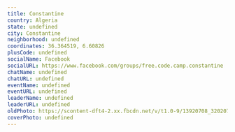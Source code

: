 ```yaml
---
title: Constantine
country: Algeria
state: undefined
city: Constantine
neighborhood: undefined
coordinates: 36.364519, 6.60826
plusCode: undefined
socialName: Facebook
socialURL: https://www.facebook.com/groups/free.code.camp.constantine
chatName: undefined
chatURL: undefined
eventName: undefined
eventURL: undefined
leaderName: undefined
leaderURL: undefined
oldPhoto: https://scontent-dft4-2.xx.fbcdn.net/v/t1.0-9/13920708_320207321649145_5563001876691142234_n.jpg?oh=252485eafdd6332d39b9bfec05685ea8&oe=595880F8
coverPhoto: undefined
---
```

